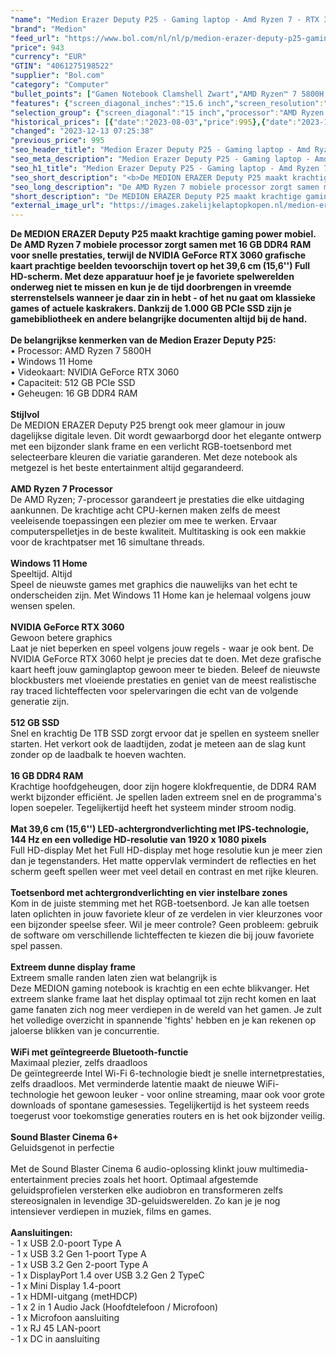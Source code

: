 ```yaml
---
"name": "Medion Erazer Deputy P25 - Gaming laptop - Amd Ryzen 7 - RTX 3060 - 512 GB SSD - 16 GB RAM - 15.6 Inch"
"brand": "Medion"
"feed_url": "https://www.bol.com/nl/nl/p/medion-erazer-deputy-p25-gaming-laptop-windows-11-home-15-6-inch/9300000127493357"
"price": 943
"currency": "EUR"
"GTIN": "4061275198522"
"supplier": "Bol.com"
"category": "Computer"
"bullet_points": ["Gamen Notebook Clamshell Zwart","AMD Ryzen™ 7 5800H 3,2 GHz","39,6 cm (15.6\") Full HD 1920 x 1080 Pixels IPS LED backlight Mat 16:9","16 GB DDR4-SDRAM 3200 MHz","512 GB SSD","NVIDIA GeForce RTX 3060 6 GB AMD Radeon Graphics","Wi-Fi 6 (802.11ax) Ethernet LAN Bluetooth","Lithium-Polymeer (LiPo)","Windows 11 Home"]
"features": {"screen_diagonal_inches":"15.6 inch","screen_resolution":"1920 x 1080 Pixels","processor_family":"AMD Ryzen™ 7","memory_size":"16 GB","memory_type":"DDR4-SDRAM","total_storage_space":"512 GB","graphics_card":"NVIDIA GeForce RTX 3060","graphics_memory_size":"6 GB","operating_system":"Windows 11 Home","width":"363 mm","depth":"258 mm","height":"26 mm","weight":"2,3 kg","purpose_laptop":"Gaming"}
"selection_group": {"screen_diagonal":"15 inch","processor":"AMD Ryzen 7","changed_price_past_3_days":true,"product_family":"ERAZER"}
"historical_prices": [{"date":"2023-08-03","price":995},{"date":"2023-12-13","price":943}]
"changed": "2023-12-13 07:25:38"
"previous_price": 995
"seo_header_title": "Medion Erazer Deputy P25 - Gaming laptop - Amd Ryzen 7 - RTX 3060 - 512 GB SSD - 16 GB RAM - 15.6 Inch"
"seo_meta_description": "Medion Erazer Deputy P25 - Gaming laptop - Amd Ryzen 7 - RTX 3060 - 512 GB SSD - 16 GB RAM - 15.6 Inch"
"seo_h1_title": "Medion Erazer Deputy P25 - Gaming laptop - Amd Ryzen 7 - RTX 3060 - 512 GB SSD - 16 GB RAM - 15.6 Inch"
"seo_short_description": "<b>De MEDION ERAZER Deputy P25 maakt krachtige gaming power mobiel."
"seo_long_description": "De AMD Ryzen 7 mobiele processor zorgt samen met 16 GB DDR4 RAM voor snelle prestaties, terwijl de NVIDIA GeForce RTX 3060 grafische kaart prachtige beelden tevoorschijn tovert op het 39,6 cm (15,6'') Full HD-scherm. Met deze apparatuur hoef je je favoriete spelwerelden onderweg niet te missen en kun je de tijd doorbrengen in vreemde sterrenstelsels wanneer je daar zin in hebt - of het nu gaat om klassieke games of actuele kaskrakers. Dankzij de 1. 000 GB PCIe SSD zijn je gamebibliotheek en andere belangrijke documenten altijd bij de hand. </b> <br /> <br /> <b>De belangrijkse kenmerken van de Medion Erazer Deputy P25:</b> <br />• Processor: AMD Ryzen 7 5800H <br />• Windows 11 Home <br />• Videokaart: NVIDIA GeForce RTX 3060 <br />• Capaciteit: 512 GB PCIe SSD <br />• Geheugen: 16 GB DDR4 RAM <br /> <br /> <b>Stijlvol</b> <br />De MEDION ERAZER Deputy P25 brengt ook meer glamour in jouw dagelijkse digitale leven. Dit wordt gewaarborgd door het elegante ontwerp met een bijzonder slank frame en een verlicht RGB-toetsenbord met selecteerbare kleuren die variatie garanderen. Met deze notebook als metgezel is het beste entertainment altijd gegarandeerd. <br /> <br /> <b> AMD Ryzen 7 Processor </b> <br />De AMD Ryzen; 7-processor garandeert je prestaties die elke uitdaging aankunnen. De krachtige acht CPU-kernen maken zelfs de meest veeleisende toepassingen een plezier om mee te werken. Ervaar computerspelletjes in de beste kwaliteit. Multitasking is ook een makkie voor de krachtpatser met 16 simultane threads. <br /> <br /> <b> Windows 11 Home </b> <br />Speeltijd. Altijd <br />Speel de nieuwste games met graphics die nauwelijks van het echt te onderscheiden zijn. Met Windows 11 Home kan je helemaal volgens jouw wensen spelen. <br /> <br /> <b> NVIDIA GeForce RTX 3060 </b> <br />Gewoon betere graphics <br />Laat je niet beperken en speel volgens jouw regels - waar je ook bent. De NVIDIA GeForce RTX 3060 helpt je precies dat te doen. Met deze grafische kaart heeft jouw gaminglaptop gewoon meer te bieden. Beleef de nieuwste blockbusters met vloeiende prestaties en geniet van de meest realistische ray traced lichteffecten voor spelervaringen die echt van de volgende generatie zijn. <br /> <br /> <b> 512 GB SSD </b> <br />Snel en krachtig De 1TB SSD zorgt ervoor dat je spellen en systeem sneller starten. Het verkort ook de laadtijden, zodat je meteen aan de slag kunt zonder op de laadbalk te hoeven wachten. <br /> <br /> <b> 16 GB DDR4 RAM </b> <br />Krachtige hoofdgeheugen, door zijn hogere klokfrequentie, de DDR4 RAM werkt bijzonder efficiënt. Je spellen laden extreem snel en de programma's lopen soepeler. Tegelijkertijd heeft het systeem minder stroom nodig. <br /> <br /> <b> Mat 39,6 cm (15,6'') LED-achtergrondverlichting met IPS-technologie, 144 Hz en een volledige HD-resolutie van 1920 x 1080 pixels </b> <br />Full HD-display Met het Full HD-display met hoge resolutie kun je meer zien dan je tegenstanders. Het matte oppervlak vermindert de reflecties en het scherm geeft spellen weer met veel detail en contrast en met rijke kleuren. <br /> <br /> <b> Toetsenbord met achtergrondverlichting en vier instelbare zones </b> <br />Kom in de juiste stemming met het RGB-toetsenbord. Je kan alle toetsen laten oplichten in jouw favoriete kleur of ze verdelen in vier kleurzones voor een bijzonder speelse sfeer. Wil je meer controle? Geen probleem: gebruik de software om verschillende lichteffecten te kiezen die bij jouw favoriete spel passen. <br /> <br /> <b> Extreem dunne display frame </b> <br />Extreem smalle randen laten zien wat belangrijk is <br />Deze MEDION gaming notebook is krachtig en een echte blikvanger. Het extreem slanke frame laat het display optimaal tot zijn recht komen en laat game fanaten zich nog meer verdiepen in de wereld van het gamen. Je zult het volledige overzicht in spannende 'fights' hebben en je kan rekenen op jaloerse blikken van je concurrentie. <br /> <br /> <b> WiFi met geïntegreerde Bluetooth-functie </b> <br />Maximaal plezier, zelfs draadloos <br />De geïntegreerde Intel Wi-Fi 6-technologie biedt je snelle internetprestaties, zelfs draadloos. Met verminderde latentie maakt de nieuwe WiFi-technologie het gewoon leuker - voor online streaming, maar ook voor grote downloads of spontane gamesessies. Tegelijkertijd is het systeem reeds toegerust voor toekomstige generaties routers en is het ook bijzonder veilig. <br /> <br /> <b> Sound Blaster Cinema 6+ </b> <br />Geluidsgenot in perfectie <br /> <br />Met de Sound Blaster Cinema 6 audio-oplossing klinkt jouw multimedia-entertainment precies zoals het hoort. Optimaal afgestemde geluidsprofielen versterken elke audiobron en transformeren zelfs stereosignalen in levendige 3D-geluidswerelden. Zo kan je je nog intensiever verdiepen in muziek, films en games. <br /> <br /> <b>Aansluitingen:</b> <br />- 1 x USB 2. 0-poort Type A <br />- 1 x USB 3. 2 Gen 1-poort Type A <br />- 1 x USB 3. 2 Gen 2-poort Type A <br />- 1 x DisplayPort 1. 4 over USB 3. 2 Gen 2 TypeC <br />- 1 x Mini Display 1. 4-poort <br />- 1 x HDMI-uitgang (metHDCP) <br />- 1 x 2 in 1 Audio Jack (Hoofdtelefoon / Microfoon) <br />- 1 x Microfoon aansluiting <br />- 1 x RJ 45 LAN-poort <br />- 1 x DC in aansluiting <br />"
"short_description": "De MEDION ERAZER Deputy P25 maakt krachtige gaming power mobiel. De AMD Ryzen 7 mobiele processor zorgt samen met 16 GB DDR4 RAM voor snelle prestaties, terwijl de NVIDIA GeForce RTX 3060 grafische kaart prachtige beelden tevoorschijn tovert op het 39,6 cm (15,6'') Full HD-scherm. Met deze apparatuur hoef je je favoriete spelwerelden onderweg niet te missen en kun je de tijd doorbrengen in vreemde sterrenstelsels wanneer je daar zin in hebt - of het nu gaat om klassieke games of actuele kaskrakers. Dankzij de 1.000 GB PCIe SSD zijn je gamebibliotheek en andere belangrijke documenten altijd bij de hand. De belangrijkse kenmerken van de Medion Erazer Deputy P25: • Processor: AMD Ryzen 7 5800H • Windows 11 Home • Videokaart: NVIDIA GeForce RTX 3060 • Capaciteit: 512 GB PCIe SSD • Geheugen: 16 GB DDR4 RAM Stijlvol De MEDION ERAZER Deputy P25 brengt ook meer glamour in jouw dagelijkse digitale leven. Dit wordt gewaarborgd door het elegante ontwerp met een bijzonder slank frame en een verlicht RGB-toetsenbord met selecteerbare kleuren die variatie garanderen. Met deze notebook als metgezel is het beste entertainment altijd gegarandeerd. AMD Ryzen 7 Processor De AMD Ryzen; 7-processor garandeert je prestaties die elke uitdaging aankunnen. De krachtige acht CPU-kernen maken zelfs de meest veeleisende toepassingen een plezier om mee te werken. Ervaar computerspelletjes in de beste kwaliteit. Multitasking is ook een makkie voor de krachtpatser met 16 simultane threads. Windows 11 Home Speeltijd. Altijd Speel de nieuwste games met graphics die nauwelijks van het echt te onderscheiden zijn. Met Windows 11 Home kan je helemaal volgens jouw wensen spelen. NVIDIA GeForce RTX 3060 Gewoon betere graphics Laat je niet beperken en speel volgens jouw regels - waar je ook bent. De NVIDIA GeForce RTX 3060 helpt je precies dat te doen. Met deze grafische kaart heeft jouw gaminglaptop gewoon meer te bieden. Beleef de nieuwste blockbusters met vloeiende prestaties en geniet van de meest realistische ray traced lichteffecten voor spelervaringen die echt van de volgende generatie zijn. 512 GB SSD Snel en krachtig De 1TB SSD zorgt ervoor dat je spellen en systeem sneller starten. Het verkort ook de laadtijden, zodat je meteen aan de slag kunt zonder op de laadbalk te hoeven wachten. 16 GB DDR4 RAM Krachtige hoofdgeheugen, door zijn hogere klokfrequentie, de DDR4 RAM werkt bijzonder efficiënt. Je spellen laden extreem snel en de programma's lopen soepeler. Tegelijkertijd heeft het systeem minder stroom nodig. Mat 39,6 cm (15,6'') LED-achtergrondverlichting met IPS-technologie, 144 Hz en een volledige HD-resolutie van 1920 x 1080 pixels Full HD-display Met het Full HD-display met hoge resolutie kun je meer zien dan je tegenstanders. Het matte oppervlak vermindert de reflecties en het scherm geeft spellen weer met veel detail en contrast en met rijke kleuren. Toetsenbord met achtergrondverlichting en vier instelbare zones Kom in de juiste stemming met het RGB-toetsenbord. Je kan alle toetsen laten oplichten in jouw favoriete kleur of ze verdelen in vier kleurzones voor een bijzonder speelse sfeer. Wil je meer controle? Geen probleem: gebruik de software om verschillende lichteffecten te kiezen die bij jouw favoriete spel passen. Extreem dunne display frame Extreem smalle randen laten zien wat belangrijk is Deze MEDION gaming notebook is krachtig en een echte blikvanger. Het extreem slanke frame laat het display optimaal tot zijn recht komen en laat game fanaten zich nog meer verdiepen in de wereld van het gamen. Je zult het volledige overzicht in spannende 'fights' hebben en je kan rekenen op jaloerse blikken van je concurrentie. WiFi met geïntegreerde Bluetooth-functie Maximaal plezier, zelfs draadloos De geïntegreerde Intel Wi-Fi 6-technologie biedt je snelle internetprestaties, zelfs draadloos. Met verminderde latentie maakt de nieuwe WiFi-technologie het gewoon leuker - voor online streaming, maar ook voor grote downloads of spontane gamesessies. Tegelijkertijd is het systeem reeds toegerust voor toekomstige generaties routers en is het ook bijzonder veilig. Sound Blaster Cinema 6+ Geluidsgenot in perfectie Met de Sound Blaster Cinema 6 audio-oplossing klinkt jouw multimedia-entertainment precies zoals het hoort. Optimaal afgestemde geluidsprofielen versterken elke audiobron en transformeren zelfs stereosignalen in levendige 3D-geluidswerelden. Zo kan je je nog intensiever verdiepen in muziek, films en games. Aansluitingen: - 1 x USB 2.0-poort Type A - 1 x USB 3.2 Gen 1-poort Type A - 1 x USB 3.2 Gen 2-poort Type A - 1 x DisplayPort 1.4 over USB 3.2 Gen 2 TypeC - 1 x Mini Display 1.4-poort - 1 x HDMI-uitgang (metHDCP) - 1 x 2 in 1 Audio Jack (Hoofdtelefoon / Microfoon) - 1 x Microfoon aansluiting - 1 x RJ 45 LAN-poort - 1 x DC in aansluiting"
"external_image_url": "https://images.zakelijkelaptopkopen.nl/medion-erazer-deputy-p25-gaming-laptop-windows-11-home-15-6-inch.webp"
---
```


<b>De MEDION ERAZER Deputy P25 maakt krachtige gaming power mobiel. De AMD Ryzen 7 mobiele processor zorgt samen met 16 GB DDR4 RAM voor snelle prestaties, terwijl de NVIDIA GeForce RTX 3060 grafische kaart prachtige beelden tevoorschijn tovert op het 39,6 cm (15,6'') Full HD-scherm. Met deze apparatuur hoef je je favoriete spelwerelden onderweg niet te missen en kun je de tijd doorbrengen in vreemde sterrenstelsels wanneer je daar zin in hebt - of het nu gaat om klassieke games of actuele kaskrakers. Dankzij de 1.000 GB PCIe SSD zijn je gamebibliotheek en andere belangrijke documenten altijd bij de hand.</b> <br /> <br /> <b>De belangrijkse kenmerken van de Medion Erazer Deputy P25:</b> <br />• Processor: AMD Ryzen 7 5800H <br />• Windows 11 Home <br />• Videokaart: NVIDIA GeForce RTX 3060 <br />• Capaciteit: 512 GB PCIe SSD <br />• Geheugen: 16 GB DDR4 RAM <br /> <br /> <b>Stijlvol</b> <br />De MEDION ERAZER Deputy P25 brengt ook meer glamour in jouw dagelijkse digitale leven. Dit wordt gewaarborgd door het elegante ontwerp met een bijzonder slank frame en een verlicht RGB-toetsenbord met selecteerbare kleuren die variatie garanderen. Met deze notebook als metgezel is het beste entertainment altijd gegarandeerd. <br /> <br /> <b> AMD Ryzen 7 Processor </b> <br />De AMD Ryzen; 7-processor garandeert je prestaties die elke uitdaging aankunnen. De krachtige acht CPU-kernen maken zelfs de meest veeleisende toepassingen een plezier om mee te werken. Ervaar computerspelletjes in de beste kwaliteit. Multitasking is ook een makkie voor de krachtpatser met 16 simultane threads. <br /> <br /> <b> Windows 11 Home </b> <br />Speeltijd. Altijd <br />Speel de nieuwste games met graphics die nauwelijks van het echt te onderscheiden zijn. Met Windows 11 Home kan je helemaal volgens jouw wensen spelen. <br /> <br /> <b> NVIDIA GeForce RTX 3060 </b> <br />Gewoon betere graphics <br />Laat je niet beperken en speel volgens jouw regels - waar je ook bent. De NVIDIA GeForce RTX 3060 helpt je precies dat te doen. Met deze grafische kaart heeft jouw gaminglaptop gewoon meer te bieden. Beleef de nieuwste blockbusters met vloeiende prestaties en geniet van de meest realistische ray traced lichteffecten voor spelervaringen die echt van de volgende generatie zijn. <br /> <br /> <b> 512 GB SSD </b> <br />Snel en krachtig De 1TB SSD zorgt ervoor dat je spellen en systeem sneller starten. Het verkort ook de laadtijden, zodat je meteen aan de slag kunt zonder op de laadbalk te hoeven wachten. <br /> <br /> <b> 16 GB DDR4 RAM </b> <br />Krachtige hoofdgeheugen, door zijn hogere klokfrequentie, de DDR4 RAM werkt bijzonder efficiënt. Je spellen laden extreem snel en de programma's lopen soepeler. Tegelijkertijd heeft het systeem minder stroom nodig. <br /> <br /> <b> Mat 39,6 cm (15,6'') LED-achtergrondverlichting met IPS-technologie, 144 Hz en een volledige HD-resolutie van 1920 x 1080 pixels </b> <br />Full HD-display Met het Full HD-display met hoge resolutie kun je meer zien dan je tegenstanders. Het matte oppervlak vermindert de reflecties en het scherm geeft spellen weer met veel detail en contrast en met rijke kleuren. <br /> <br /> <b> Toetsenbord met achtergrondverlichting en vier instelbare zones </b> <br />Kom in de juiste stemming met het RGB-toetsenbord. Je kan alle toetsen laten oplichten in jouw favoriete kleur of ze verdelen in vier kleurzones voor een bijzonder speelse sfeer. Wil je meer controle? Geen probleem: gebruik de software om verschillende lichteffecten te kiezen die bij jouw favoriete spel passen. <br /> <br /> <b> Extreem dunne display frame </b> <br />Extreem smalle randen laten zien wat belangrijk is <br />Deze MEDION gaming notebook is krachtig en een echte blikvanger. Het extreem slanke frame laat het display optimaal tot zijn recht komen en laat game fanaten zich nog meer verdiepen in de wereld van het gamen. Je zult het volledige overzicht in spannende 'fights' hebben en je kan rekenen op jaloerse blikken van je concurrentie. <br /> <br /> <b> WiFi met geïntegreerde Bluetooth-functie </b> <br />Maximaal plezier, zelfs draadloos <br />De geïntegreerde Intel Wi-Fi 6-technologie biedt je snelle internetprestaties, zelfs draadloos. Met verminderde latentie maakt de nieuwe WiFi-technologie het gewoon leuker - voor online streaming, maar ook voor grote downloads of spontane gamesessies. Tegelijkertijd is het systeem reeds toegerust voor toekomstige generaties routers en is het ook bijzonder veilig. <br /> <br /> <b> Sound Blaster Cinema 6+ </b> <br />Geluidsgenot in perfectie <br /> <br />Met de Sound Blaster Cinema 6 audio-oplossing klinkt jouw multimedia-entertainment precies zoals het hoort. Optimaal afgestemde geluidsprofielen versterken elke audiobron en transformeren zelfs stereosignalen in levendige 3D-geluidswerelden. Zo kan je je nog intensiever verdiepen in muziek, films en games. <br /> <br /> <b>Aansluitingen:</b> <br />- 1 x USB 2.0-poort Type A <br />- 1 x USB 3.2 Gen 1-poort Type A <br />- 1 x USB 3.2 Gen 2-poort Type A <br />- 1 x DisplayPort 1.4 over USB 3.2 Gen 2 TypeC <br />- 1 x Mini Display 1.4-poort <br />- 1 x HDMI-uitgang (metHDCP) <br />- 1 x 2 in 1 Audio Jack (Hoofdtelefoon / Microfoon) <br />- 1 x Microfoon aansluiting <br />- 1 x RJ 45 LAN-poort <br />- 1 x DC in aansluiting <br />